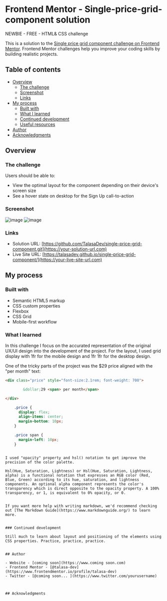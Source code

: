 # Frontend Mentor - Single-price-grid-component solution
NEWBIE - FREE - HTML& CSS challenge 


This is a solution to the [Single price grid component challenge on Frontend Mentor](https://www.frontendmentor.io/challenges/single-price-grid-component-5ce41129d0ff452fec5abbbc). Frontend Mentor challenges help you improve your coding skills by building realistic projects. 

## Table of contents

- [Overview](#overview)
  - [The challenge](#the-challenge)
  - [Screenshot](#screenshot)
  - [Links](#links)
- [My process](#my-process)
  - [Built with](#built-with)
  - [What I learned](#what-i-learned)
  - [Continued development](#continued-development)
  - [Useful resources](#useful-resources)
- [Author](#author)
- [Acknowledgments](#acknowledgments)


## Overview

### The challenge

Users should be able to:

- View the optimal layout for the component depending on their device's screen size
- See a hover state on desktop for the Sign Up call-to-action

### Screenshot

![image](https://user-images.githubusercontent.com/119393713/204953185-e6a53cff-1cd1-47ed-94a1-b9444e48f868.png)
![image](https://user-images.githubusercontent.com/119393713/204953028-c750dfe1-6496-452e-970b-087a3575b60c.png)

### Links

- Solution URL: [https://github.com/TalasaDev/single-price-grid-component.git](https://your-solution-url.com)
- Live Site URL: [https://talasadev.github.io/single-price-grid-component/](https://your-live-site-url.com)

## My process

### Built with

- Semantic HTML5 markup
- CSS custom properties
- Flexbox
- CSS Grid
- Mobile-first workflow


### What I learned

In this challenge I focus on the accurated representation of the original UX/UI design into the development of the project. For the layout, I used grid display with 1fr for the mobile design and 1fr 1fr for the desktop design.  

One of the tricky parts of the project was the $29 price aligned with the "per month" text:

```html
<div class="price" style="font-size:2.1rem; font-weight: 700">

        &dollar;29 <span> per month</span>

</div>
```
```css
    .price {
      display: flex;
      align-items: center;
      margin-bottom: 10px;
    }

    .price span {
      margin-left: 10px;
    }
```
```

I used "opacity" property and hsl() notation to get improve the precision of the color palette. 

Hsl(Hue, Saturation, Lightness) or Hsl(Hue, Saturation, Lightness, alpha) is a functional notation that expresses an RGB color (Red, Blue, Green) according to its hue, saturation, and lightness components. An optional alpha component represents the color's transparency which is direct opposite to the opacity property. A 100% transparency, or 1, is equivalent to 0% opacity, or 0. 


If you want more help with writing markdown, we'd recommend checking out [The Markdown Guide](https://www.markdownguide.org/) to learn more.


### Continued development

Still much to learn about layout and positioning of the elements using CSS properties. Practice, practice, practice. 
 

## Author

- Website - [coming soon](https://www.coming soon.com)
- Frontend Mentor - [@talasa-dev](https://www.frontendmentor.io/profile/talasa-dev)
- Twitter - [@coming soon... ](https://www.twitter.com/yourusername)



## Acknowledgments







